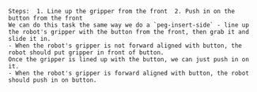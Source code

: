 
    Steps:  1. Line up the gripper from the front  2. Push in on the button from the front
    We can do this task the same way we do a `peg-insert-side` - line up the robot's gripper with the button from the front, then grab it and slide it in.
    - When the robot's gripper is not forward aligned with button, the robot should put gripper in front of button.
    Once the gripper is lined up with the button, we can just push in on it.
    - When the robot's gripper is forward aligned with button, the robot should push in on button.